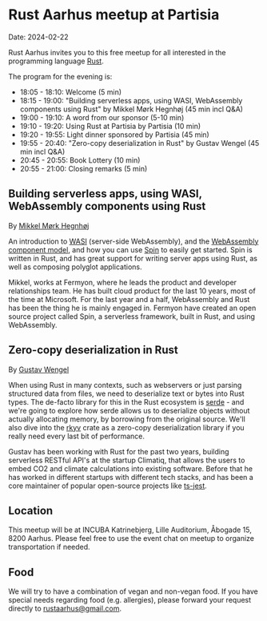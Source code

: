 # Rust Aarhus meetup at Partisia

Date: 2024-02-22

Rust Aarhus invites you to this free meetup for all interested in the programming language [Rust].

The program for the evening is:

- 18:05 - 18:10: Welcome (5 min)
- 18:15 - 19:00: "Building serverless apps, using WASI, WebAssembly components using Rust" by Mikkel Mørk Hegnhøj (45 min incl Q&A)
- 19:00 - 19:10: A word from our sponsor (5-10 min)
- 19:10 - 19:20: Using Rust at Partisia by Partisia (10 min)
- 19:20 - 19:55: Light dinner sponsored by Partisia (45 min)
- 19:55 - 20:40: "Zero-copy deserialization in Rust" by Gustav Wengel (45 min incl Q&A)
- 20:45 - 20:55: Book Lottery (10 min)
- 20:55 - 21:00: Closing remarks (5 min)


## Building serverless apps, using WASI, WebAssembly components using Rust
By [Mikkel Mørk Hegnhøj][mmh]

An introduction to [WASI] (server-side WebAssembly), and the [WebAssembly component model][wasmcm], and how you can use [Spin] to easily get started. Spin is written in Rust, and has great support for writing server apps using Rust, as well as composing polyglot applications.

Mikkel, works at Fermyon, where he leads the product and developer relationships team. He has built cloud product for the last 10 years, most of the time at Microsoft. For the last year and a half, WebAssembly and Rust has been the thing he is mainly engaged in. Fermyon have created an open source project called Spin, a serverless framework, built in Rust, and using WebAssembly.


## Zero-copy deserialization in Rust
By [Gustav Wengel][gw]

When using Rust in many contexts, such as webservers or just parsing structured data from files, we need to deserialize text or bytes into Rust types. The de-facto library for this in the Rust ecosystem is [serde] - and we're going to explore how serde allows us to deserialize objects without actually allocating memory, by borrowing from the original source. We'll also dive into the [rkyv] crate as a zero-copy deserialization library if you really need every last bit of performance.

Gustav has been working with Rust for the past two years, building serverless RESTful API's at the startup Climatiq, that allows the users to embed CO2 and climate calculations into existing software. Before that he has worked in different startups with different tech stacks, and has been a core maintainer of popular open-source projects like [ts-jest].


## Location
This meetup will be at INCUBA Katrinebjerg, Lille Auditorium, Åbogade 15, 8200 Aarhus. Please feel free to use the event chat on meetup to organize transportation if needed.

## Food
We will try to have a combination of vegan and non-vegan food. If you have special needs regarding food (e.g. allergies), please forward your request directly to rustaarhus@gmail.com.


[rust]: https://www.rust-lang.org/
[wasi]: https://wasi.dev/
[wasmcm]: https://component-model.bytecodealliance.org/
[spin]: https://github.com/fermyon/spin
[mmh]: https://github.com/mikkelhegn
[gw]: https://github.com/GeeWee
[serde]: https://crates.io/crates/serde
[rkyv]: https://crates.io/crates/rkyv
[ts-jest]: https://github.com/kulshekhar/ts-jest